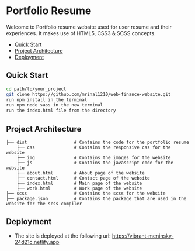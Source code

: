 # Portfolio Resume

Welcome to Portfolio resume website used for user resume and their experiences. It makes use of HTML5, CSS3 & SCSS concepts.

<!-- TOC insertAnchor:false -->

- [Quick Start](#quick-start)
- [Project Architecture](#project-architecture)
- [Deployment](#deployment)

<!-- /TOC -->
## Quick Start
<!-- What is the shortest path to writing code and pushing my changes back to GitHub? -->
```bash
cd path/to/your_project
git clone https://github.com/mrinal1210/web-finance-website.git
run npm install in the terminal
run npm node sass in the new terminal
run the index.html file from the directory
```

## Project Architecture
<!-- How is the repo organized? -->
```
├── dist                  # Contains the code for the portfolio resume
    ├── css               # Contains the responsive css for the website
    ├── img               # Contains the images for the website
    ├── js                # Contains the javascript code for the website
    ├── about.html        # About page of the website
    ├── contact.html      # Contact page of the website
    ├── index.html        # Main page of the website
    ├── work.html         # Work page of the website
├── scss                  # Contains the scss for the website
├── package.json          # Contains the package that are used in the website for the scss compiler
```

## Deployment
<!-- Full configuration and instructions for deploying to production. -->
- The site is deployed at the following url: https://vibrant-meninsky-24d21c.netlify.app
